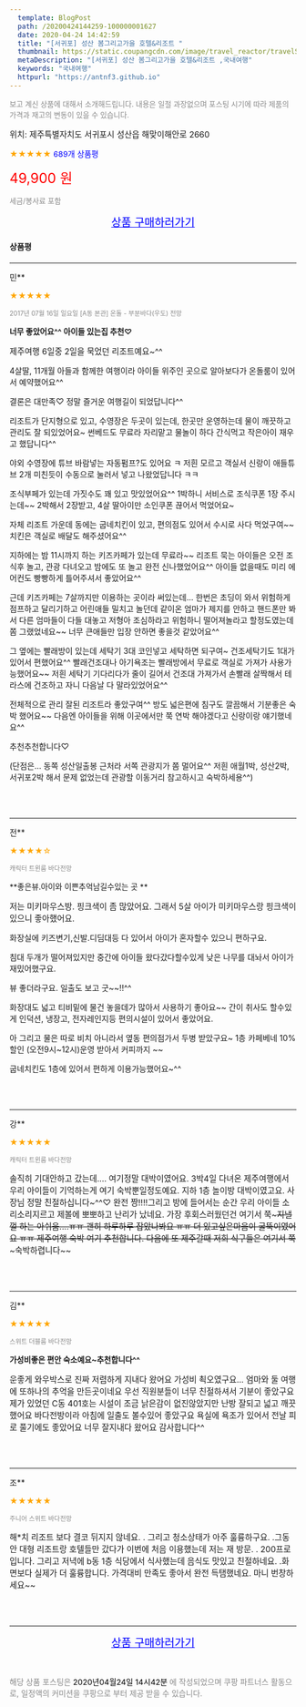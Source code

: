 ```yaml
---
  template: BlogPost
  path: /20200424144259-100000001627
  date: 2020-04-24 14:42:59
  title: "[서귀포] 성산 봄그리고가을 호텔&리조트 "
  thumbnail: https://static.coupangcdn.com/image/travel_reactor/travelSeller/resort/A00048796/acbf9a6c-f6c8-4ed4-8e3b-41ffeb8f639c.jpg
  metaDescription: "[서귀포] 성산 봄그리고가을 호텔&리조트 ,국내여행"
  keywords: "국내여행"
  httpurl: "https://antnf3.github.io"
---
```

  
<span style="color: #888;font-size:0.8rem">보고 계신 상품에 대해서 소개해드립니다.
내용은 일절 과장없으며 포스팅 시기에 따라 제품의 가격과 재고의 변동이 있을 수 있습니다.</span>
  
<span style="font-size: 0.9rem;">위치: 제주특별자치도 서귀포시 성산읍 해맞이해안로 2660 </span>
  
<span style="color: orange;">★★★★★</span> <span style="color: blue;font-size: 0.85rem;">689개 상품평</span>
  
<span style="color: red;font-size: 1.5rem;">49,900 원</span>
  
<span style="color: #888;font-size:0.8rem">세금/봉사료 포함</span>





<p align="center"><a href="http://me2.do/GP4AG3kR" style="font-size: 1.2rem; color: blue;">상품 구매하러가기</a></p>

#### 상품평
  
---
  
민**
    
<span style="color: orange;">★★★★★</span>
    
<span style="color: #888;font-size:0.7rem">2017년 07월 16일 일요일 [A동 본관] 온돌 - 부분바다(우도) 전망</span>
    
<span style="font-size:0.85rem">**너무 좋았어요^^ 아이들 있는집 추천♡**</span>
    
<span style="font-size: 0.9rem;">제주여행 6일중 2일을 묵었던 리조트예요~^^

4살딸, 11개월 아들과 함께한 여행이라 아이들 위주인 곳으로 알아보다가 온돌룸이 있어서 예약했어요^^

결론은 대만족♡
정말 즐거운 여행길이 되었답니다^^

리조트가 단지형으로 있고, 수영장은 두곳이 있는데,
한곳만 운영하는데 물이 깨끗하고 관리도 잘 되있었어요~
썬베드도 무료라 자리맡고 물놀이 하다 간식먹고 
작은아이 재우고 했답니다^^

야외 수영장에 튜브 바람넣는 자동펌프?도 있어요 ㅋ
저흰 모르고 객실서 신랑이 애들튜브 2개 미친듯이
수동으로 눌러서 넣고 나왔었답니다 ㅋㅋ

조식부페가 있는데 가짓수도 꽤 있고 맛있었어요^^
1박하니 서비스로 조식쿠폰 1장 주시는데~~
2박해서 2장받고, 4살 딸아이만 소인쿠폰 끊어서 먹었어요~

자체 리조트 가운데 동에는 굽네치킨이 있고, 
편의점도 있어서 수시로 사다 먹었구여~~  
치킨은 객실로 배달도 해주셨어요^^

지하에는 밤 11시까지 하는 키즈카페가 있는데 무료라~~
리조트 묵는 아이들은 오전 조식후 놀고, 
관광 다녀오고 밤에도 또 놀고 완전 신나했었어요^^
아이들 없을때도 미리 에어컨도 빵빵하게 틀어주셔서 좋았어요^^

근데 키즈카페는 7살까지만 이용하는 곳이라 써있는데...
한번은 초딩이 와서 위험하게 점프하고 달리기하고 어린애들 밀치고 놀던데 같이온 엄마가 제지를 안하고 핸드폰만 봐서 다른 엄마들이 다들 대놓고 저형아 조심하라고 위험하니 떨어져놀라고 할정도였는데 쫌 그랬었네요~~ 너무 큰애들만 입장 안하면 좋을것 같았어요^^

그 옆에는 빨래방이 있는데 세탁기 3대 코인넣고 세탁하면 되구여~ 건조세탁기도 1대가 있어서 편했어요^^
빨래건조대나 아기욕조는 빨래방에서 무료로 객실로 가져가 사용가능했어요~~ 저흰 세탁기 기다리다가 줄이 길어서 건조대 가져가서 손빨래 살짝해서 테라스에 건조하고 자니 다음날 다 말라있었어요^^

전체적으로 관리 잘된 리조트라 좋았구여^^
방도 넓은편에 침구도 깔끔해서 기분좋은 숙박 했어요~~
다음엔 아이들을 위해 이곳에서만 쭉 연박 해야겠다고
신랑이랑 얘기했네요^^

추천추천합니다♡

(단점은... 동쪽 성산일출봉 근처라 서쪽 관광지가 쫌 멀어요^^ 저흰 애월1박, 성산2박, 서귀포2박 해서 문제 없었는데 관광할 이동거리 참고하시고 숙박하세용^^)</span>
    
<br>
<br>

---
  
전**
    
<span style="color: orange;">★★★★☆</span>
    
<span style="color: #888;font-size:0.7rem">캐릭터 트윈룸 바다전망</span>
    
<span style="font-size:0.85rem">**좋은뷰.아이와 이쁜추억남길수있는 곳 **</span>
    
<span style="font-size: 0.9rem;">저는 미키마우스방. 핑크색이 좀 많았어요.
그래서 5살 아이가 미키마우스랑 핑크색이 있으니 
좋아했어요.

화장실에 키즈변기,신발.디딤대등 
다 있어서 아이가 혼자할수 있으니 편하구요.

침대 두개가 떨어져있지만
중간에 아이들 왔다갔다할수있게 
낮은 나무를 대놔서 
아이가 재밌어했구요.

뷰 좋더라구요. 
일출도 보고 굿~~!!^^

화장대도 넓고 티비밑에 물건 놓을데가 많아서 
사용하기 좋아요~~ 
간이 취사도 할수있게
인덕션, 냉장고, 전자레인지등
편의시설이 있어서 좋았어요.

아 그리고 물은 따로 비치 아니라서
옆동 편의점가서 두병 받았구요~
1층 카페베네 10%할인 (오전9시~12시)운영
받아서 커피까지 ~~ 

굽네치킨도 1층에 있어서 
편하게 이용가능했어요~^^</span>
    
<br>
<br>

---
  
강**
    
<span style="color: orange;">★★★★★</span>
    
<span style="color: #888;font-size:0.7rem">캐릭터 트윈룸 바다전망</span>
    

    
<span style="font-size: 0.9rem;">솔직히 기대안하고 갔는데.... 여기정말 대박이였어요. 3박4일 다녀온 제주여행에서 우리 아이들이 기억하는게 여기 숙박뿐일정도예요.
지하 1층 놀이방 대박이였고요. 사장님 정말 친절하십니다~^^♡ 완전 짱!!!!그리고 방에 들어서는 순간 우리 아이들 소리소리지르고 제볼에 뽀뽀하고 난리가 났네요.
가장 후회스러웠던건 여기서 쭉~~~지낼껄 하는 아쉬움....ㅠㅠ 괜히 하루하루 잡았나봐요 ㅠㅠ
더 있고싶은마음이 굴뚝이였어요 ㅠㅠ
제주여행 숙박 여기 추천합니다. 다음에 또 제주갈때 저희 식구들은 여기서 쭉~~~숙박하렵니다~~</span>
    
<br>
<br>

---
  
김**
    
<span style="color: orange;">★★★★★</span>
    
<span style="color: #888;font-size:0.7rem">스위트 더블룸 바다전망</span>
    
<span style="font-size:0.85rem">**가성비좋은 편안 숙소예요~추천합니다^^**</span>
    
<span style="font-size: 0.9rem;">운좋게 와우박스로 진짜 저렴하게 지내다 왔어요
가성비 쵝오였구요...
엄마와 둘 여행에 또하나의 추억을 만든곳이네요
우선 직원분들이 너무 친절하셔서 기분이 좋았구요
제가 있었던 C동 401호는 시설이 조금 낡은감이 없진않았지만
난방 잘되고 넓고 깨끗했어요
바다전방이라 아침에 일출도 볼수있어 좋았구요
욕실에 욕조가 있어서 전날 피로 풀기에도 좋았어요
너무 잘지내다 왔어요 감사합니다^^</span>
    
<br>
<br>

---
  
조**
    
<span style="color: orange;">★★★★★</span>
    
<span style="color: #888;font-size:0.7rem">주니어 스위트 바다전망</span>
    

    
<span style="font-size: 0.9rem;">해*치 리조트 보다 결코 뒤지지 않네요. . 그리고 청소상태가 아주 훌륭하구요. .그동안 대형 리조트랑 호텔들만 갔다가 이번에 처음 이용했는데 저는 재 방문. . 200프로입니다. 그리고 저녁에 b동 1층 식당에서 식사했는데 음식도 맛있고 친절하네요. .화면보다 실제가 더 훌륭합니다. 가격대비 만족도 좋아서 완전 득탬했네요. 마니 번창하세요~~</span>
    
<br>
<br>


  
---
  
<p align="center"><a href="http://me2.do/GP4AG3kR" style="font-size: 1.2rem; color: blue;">상품 구매하러가기</a></p>
  
<br>
  
<span style="font-size: 0.85rem; color: #888;">해당 상품 포스팅은 <span style="color: #000;"> 2020년04월24일 14시42분 </span> 에 작성되었으며 쿠팡 파트너스 활동으로, 일정액의 커미션을 쿠팡으로 부터 제공 받을 수 있습니다.</span>